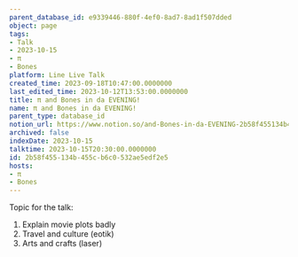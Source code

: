 ```yaml
---
parent_database_id: e9339446-880f-4ef0-8ad7-8ad1f507dded
object: page
tags:
- Talk
- 2023-10-15
- π
- Bones
platform: Line Live Talk
created_time: 2023-09-18T10:47:00.0000000
last_edited_time: 2023-10-12T13:53:00.0000000
title: π and Bones in da EVENING!
name: π and Bones in da EVENING!
parent_type: database_id
notion_url: https://www.notion.so/and-Bones-in-da-EVENING-2b58f455134b455cb6c0532ae5edf2e5
archived: false
indexDate: 2023-10-15
talktime: 2023-10-15T20:30:00.0000000
id: 2b58f455-134b-455c-b6c0-532ae5edf2e5
hosts:
- π
- Bones
---
```


Topic for the talk:
1. Explain movie plots  badly 
2. Travel and culture (eotik)
3. Arts and crafts (laser)

























